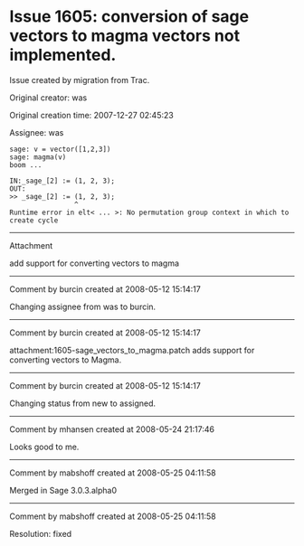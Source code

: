 # Issue 1605: conversion of sage vectors to magma vectors not implemented.

Issue created by migration from Trac.

Original creator: was

Original creation time: 2007-12-27 02:45:23

Assignee: was


```
sage: v = vector([1,2,3])
sage: magma(v)
boom ...

IN:_sage_[2] := (1, 2, 3);
OUT:
>> _sage_[2] := (1, 2, 3);
                ^
Runtime error in elt< ... >: No permutation group context in which to create cycle

```



---

Attachment

add support for converting vectors to magma


---

Comment by burcin created at 2008-05-12 15:14:17

Changing assignee from was to burcin.


---

Comment by burcin created at 2008-05-12 15:14:17

attachment:1605-sage_vectors_to_magma.patch adds support for converting vectors to Magma.


---

Comment by burcin created at 2008-05-12 15:14:17

Changing status from new to assigned.


---

Comment by mhansen created at 2008-05-24 21:17:46

Looks good to me.


---

Comment by mabshoff created at 2008-05-25 04:11:58

Merged in Sage 3.0.3.alpha0


---

Comment by mabshoff created at 2008-05-25 04:11:58

Resolution: fixed
